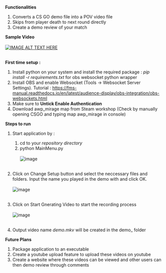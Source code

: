 **Functionalities**
  1. Converts a CS GO demo file into a POV video file
  2. Skips from player death to next round directly
  3. Create a demo review of your match

**Sample Video**
  <br/> <br/>[![IMAGE ALT TEXT HERE](https://img.youtube.com/vi/Et5iVpf-zuY/0.jpg)](https://www.youtube.com/watch?v=Et5iVpf-zuY) <br/> <br/>
  
**First time setup :**
  1. Install python on your system and install the required package : <i>pip install -r requirements.txt</i> for obs websocket python wrapper
  2. Install OBS and enable Websocket (Tools -> Websocket Server Settings). Tutorial : https://fms-manual.readthedocs.io/en/latest/audience-display/obs-integration/obs-websockets.html
  3. Make sure to <b>Untick Enable Authentication</b>
  4. Download awp_mirage map from Steam workshop (Check by manually opening CSGO and typing map awp_mirage in console)

**Steps to run**
  1. Start application by :
     1. cd to your _repository directory_
     2. python MainMenu.py
     <br/><br/>![image](https://github.com/sourav-kanta/csgodemo_to_video/assets/15877038/d219878a-bbeb-42a0-8518-4a147e2af624) <br/> <br/>
  2. Click on Change Setup button and select the neccessary files and folders. Input the name you played in the demo with and click OK.
     <br/> <br/>![image](https://github.com/sourav-kanta/csgodemo_to_video/assets/15877038/1096f7cb-da95-4b5a-93b6-ffd196137845)<br/> <br/>
  3. Click on Start Gnerating Video to start the recording process
     <br/> <br/>![image](https://github.com/sourav-kanta/csgodemo_to_video/assets/15877038/2e57033c-4488-4fa5-8634-814718f65d8d)<br/> <br/>

  4. Output video name _demo.mkv_ will be created in the demo_ folder 

**Future Plans**
  1. Package application to an executable
  2. Create a youtube upload feature to upload these videos on youtube
  3. Create a website where these videos can be viewed and other users can then demo review through comments
